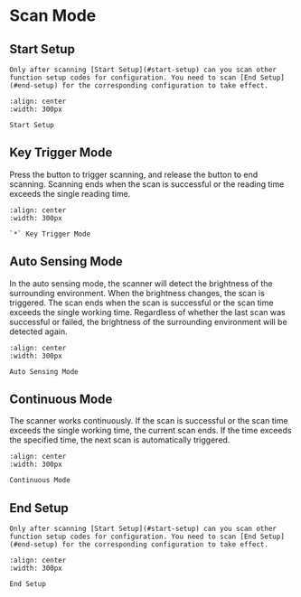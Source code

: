 # Scan Mode

## Start Setup
```{note}
Only after scanning [Start Setup](#start-setup) can you scan other function setup codes for configuration. You need to scan [End Setup](#end-setup) for the corresponding configuration to take effect.
```

```{figure} ../../media/23SETUPE1.png
:align: center
:width: 300px

Start Setup
```

## Key Trigger Mode
Press the button to trigger scanning, and release the button to end scanning. Scanning ends when the scan is successful or the reading time exceeds the single reading time.

```{figure} ../../media/40TRIGGERKEY5.png
:align: center
:width: 300px

`*` Key Trigger Mode
```

## Auto Sensing Mode
In the auto sensing mode, the scanner will detect the brightness of the surrounding environment. When the brightness changes, the scan is triggered. The scan ends when the scan is successful or the scan time exceeds the single working time. Regardless of whether the last scan was successful or failed, the brightness of the surrounding environment will be detected again.

```{figure} ../../media/40BRIGHTNESS1.png
:align: center
:width: 300px

Auto Sensing Mode
```

## Continuous Mode
The scanner works continuously. If the scan is successful or the scan time exceeds the single working time, the current scan ends. If the time exceeds the specified time, the next scan is automatically triggered.

```{figure} ../../media/40TRIGGEROFF6.png
:align: center
:width: 300px

Continuous Mode
```


## End Setup
```{note}
Only after scanning [Start Setup](#start-setup) can you scan other function setup codes for configuration. You need to scan [End Setup](#end-setup) for the corresponding configuration to take effect.
```

```{figure} ../../media/23SETUPE0.png
:align: center
:width: 300px

End Setup
```